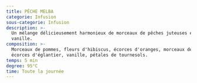 ```yaml
---
title: PÊCHE MELBA
categorie: Infusion
sous-categorie: Infusion
description: >-
  Un mélange délicieusement harmonieux de morceaux de pêches juteuses et de
  vanille.
composition: >-
  Morceaux de pommes, fleurs d'hibiscus, écorces d'oranges, morceaux de pêches,
  écorces d'églantier, vanille, pétales de tournesols.
temps: 5 min
degree: 95°C
time: Toute la journée
---
```


